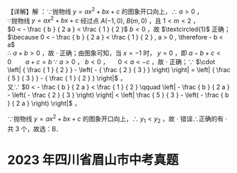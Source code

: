 【详解】解 ：∵抛物线 $y = a x ^ { 2 } + b x + c$ 的图象开口向上，∴ $a > 0$ ，  
∵抛物线 $y = a x ^ { 2 } + b x + c$ 经过点 $A ( - 1 , 0 ) , \ B ( m , 0 )$ ，且 $1 < m < 2$ ，  
$0 < - \frac { b } { 2 a } < \frac { 1 } { 2 }$ $b < 0$ ，故 $\textcircled{1}$ 正确；  
$\because 0 < - \frac { b } { 2 a } < \frac { 1 } { 2 } , a > 0 , \therefore - b < a$   
∴ $a + b > 0$ ，故 $\cdot$ 正确；由图象可知，当 $x = - 1$ 时， $y = 0$ ，即 $a - b + c < 0 \qquad a + c = b$ ∵ $a > 0$ ， $b < 0$ ， $\quad 0 < a < - c$ ，故 $\cdot$ 正确；∵ $\cdot \left| { \frac { 1 } { 2 } } - \left( - { \frac { 2 } { 3 } } \right) \right| = \left| { \frac { 5 } { 3 } } - { \frac { 1 } { 2 } } \right|$ ，  
又∵ $0 < - \frac { b } { 2 a } < \frac { 1 } { 2 } \qquad \left| - \frac { b } { 2 a } - \left( - \frac { 2 } { 3 } \right) \right| < \left| \frac { 5 } { 3 } - \left( - \frac { b } { 2 a } \right) \right|$ ，

∵抛物线 $y = a x ^ { 2 } + b x + c$ 的图象开口向上，∴ $y _ { 1 } < y _ { 2 }$ ，故 $\cdot$ 错误∴正确的有 $\cdot$ 共 3 个，故选：B．

# 2023 年四川省眉山市中考真题
